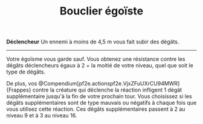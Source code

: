 ﻿---
title: Bouclier égoïste
titleEn: Selfish Shield
id: enQieRrITuEQZxx2
group: actions
---
<p><strong>Déclencheur</strong> Un ennemi à moins de 4,5 m vous fait subir des dégâts.</p><hr><p>Votre égoïsme vous garde sauf. Vous obtenez une résistance contre les dégâts déclencheurs égaux à 2 + la moitié de votre niveau, quel que soit le type de dégâts.</p><p>De plus, vos @Compendium[pf2e.actionspf2e.VjxZFuUXrCU94MWR]{Frappes} contre la créature qui déclenche la réaction infligent 1 dégât supplémentaire jusqu'à la fin de votre prochain tour. Vous choisissez si les dégâts supplémentaires sont de type mauvais ou négatifs  à chaque fois que vous utilisez cette réaction. Ces dégâts supplémentaires passent à 2 au niveau 9 et à 3 au niveau 16.</p>
